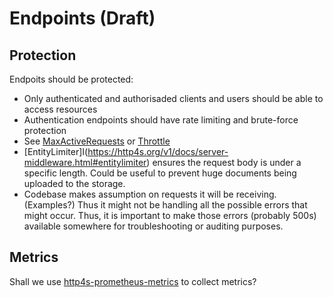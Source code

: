 # Endpoints (Draft)

## Protection

Endpoits should be protected:
 * Only authenticated and authorisaded clients and users should be able to access resources
 * Authentication endpoints should have rate limiting and brute-force protection
 * See [MaxActiveRequests](https://http4s.org/v1/docs/server-middleware.html#maxactiverequests) or [Throttle](https://http4s.org/v1/docs/server-middleware.html#maxactiverequests)
 * [EntityLimiter]I(https://http4s.org/v1/docs/server-middleware.html#entitylimiter) ensures the request body is under a specific length. Could be useful to prevent huge documents being uploaded to the storage.
 * Codebase makes assumption on requests it will be receiving. (Examples?) Thus it might not be handling all the possible errors that might occur. Thus, it is important to make those errors (probably 500s) available somewhere for troubleshooting or auditing purposes.

## Metrics

Shall we use [http4s-prometheus-metrics](https://http4s.github.io/http4s-prometheus-metrics/) to collect metrics?